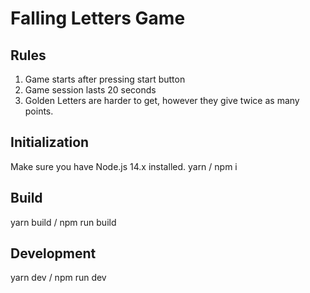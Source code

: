 # Falling Letters Game

## Rules

1. Game starts after pressing start button
2. Game session lasts 20 seconds
3. Golden Letters are harder to get, however they give twice as many points.

## Initialization

Make sure you have Node.js 14.x installed.
yarn / npm i

## Build

yarn build / npm run build

## Development

yarn dev / npm run dev
